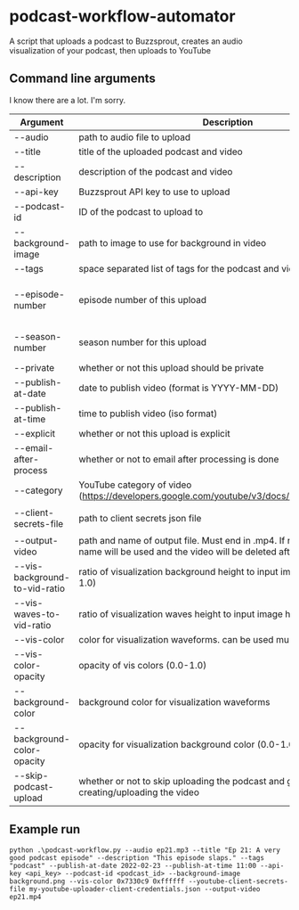 # podcast-workflow-automator
A script that uploads a podcast to Buzzsprout, creates an audio visualization of your podcast, then uploads to YouTube


## Command line arguments
I know there are a lot. I'm sorry.

| Argument | Description | Required | Default |
|----------|-------------|----------|---------|
| --audio | path to audio file to upload | true | N/A |
| --title | title of the uploaded podcast and video | true | N/A |
| --description | description of the podcast and video | true | N/A |
| --api-key | Buzzsprout API key to use to upload | true | N/A |
| --podcast-id | ID of the podcast to upload to | true | false |
| --background-image | path to image to use for background in video | true | N/A |
| --tags | space separated list of tags for the podcast and video | false | |
| --episode-number | episode number of this upload | false | If not supplied, most recent episode number + 1 |
| --season-number | season number for this upload | false | If not supplied, most recent episode number |
| --private | whether or not this upload should be private | false | false |
| --publish-at-date | date to publish video (format is YYYY-MM-DD) | false | |
| --publish-at-time | time to publish video (iso format) | false | |
| --explicit | whether or not this upload is explicit | false | false |
| --email-after-process | whether or not to email after processing is done | false | true |
| --category | YouTube category of video (https://developers.google.com/youtube/v3/docs/videoCategories/list) | false | 22 |
| --client-secrets-file | path to client secrets json file | false | `youtube-uploader-client-credentials.json` |
| --output-video | path and name of output file. Must end in .mp4. If not supplied, a temp name will be used and the video will be deleted after upload | false | test.mp4 |
| --vis-background-to-vid-ratio | ratio of visualization background height to input image height (0.0-1.0) | false | 0.2 |
| --vis-waves-to-vid-ratio | ratio of visualization waves height to input image height (0.0-1.0) | false | 0.15 |
| --vis-color | color for visualization waveforms. can be used multiple times | false | "0xffffff" |
| --vis-color-opacity | opacity of vis colors (0.0-1.0) | false | 0.9 |
| --background-color | background color for visualization waveforms | false | "0x000000" |
| --background-color-opacity | opacity for visualization background color (0.0-1.0) | false | 0.5 |
| --skip-podcast-upload | whether or not to skip uploading the podcast and go straight to creating/uploading the video | false | false |

## Example run
`python .\podcast-workflow.py --audio ep21.mp3 --title "Ep 21: A very good podcast episode" --description "This episode slaps." --tags "podcast" --publish-at-date 2022-02-23 --publish-at-time 11:00 --api-key <api_key> --podcast-id <podcast_id> --background-image background.png --vis-color 0x7330c9 0xffffff --youtube-client-secrets-file my-youtube-uploader-client-credentials.json --output-video ep21.mp4`